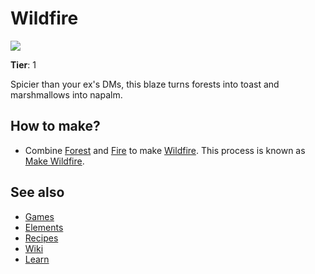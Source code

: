# Wildfire

![](/wiki/images/item.wildfire.png)

**Tier**: 1

Spicier than your ex's DMs, this blaze turns forests into toast and marshmallows into napalm.

## How to make?

* Combine [Forest](/wiki/elements/forest) and [Fire](/wiki/elements/fire) to make [Wildfire](/wiki/elements/wildfire). This process is known as [Make Wildfire](/wiki/recipes/make-wildfire).

## See also

* [Games](/wiki/games)
* [Elements](/wiki/elements)
* [Recipes](/wiki/recipes)
* [Wiki](/wiki/index)
* [Learn](/learn/index)